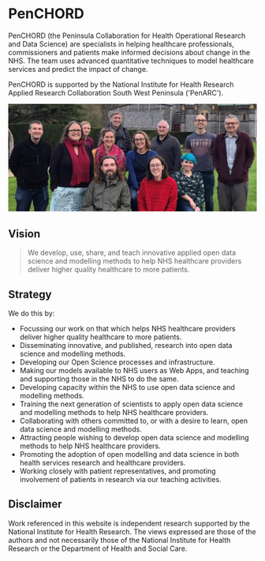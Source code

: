 # PenCHORD

PenCHORD (the Peninsula Collaboration for Health Operational Research and Data Science) are specialists in helping healthcare professionals, commissioners and patients make informed decisions about change in the NHS. The team uses advanced quantitative techniques to model healthcare services and predict the impact of change.

PenCHORD is supported by the National Institute for Health Research Applied Research Collaboration South West Peninsula ('PenARC').

![](./images/PenCHORD_team.jpg)

## Vision
> We develop, use, share, and teach innovative applied open data science and modelling methods to help NHS healthcare providers deliver higher quality healthcare to more patients.

## Strategy

We do this by:

* Focussing our work on that which helps NHS healthcare providers deliver higher quality healthcare to more patients.
* Disseminating innovative, and published, research into open data science and modelling methods.
* Developing our Open Science processes and infrastructure.
* Making our models available to NHS users as Web Apps, and teaching and supporting those in the NHS to do the same.
* Developing capacity within the NHS to use open data science and modelling methods.
* Training the next generation of scientists to apply open data science and modelling methods to help NHS healthcare providers.
* Collaborating with others committed to, or with a desire to learn, open data science and modelling methods.
* Attracting people wishing to develop open data science and modelling methods to help NHS healthcare providers.
* Promoting the adoption of open modelling and data science in both health services research and healthcare providers.
* Working closely with patient representatives, and promoting involvement of patients in research via our teaching activities.

## Disclaimer

Work referenced in this website is independent research supported by the National Institute for Health Research. The views expressed are those of the authors and not necessarily those of the National Institute for Health Research or the Department of Health and Social Care.
